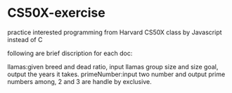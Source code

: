 # CS50X-exercise
practice interested programming from Harvard CS50X class by Javascript instead of C

following are brief discription for each doc:

llamas:given breed and dead ratio, input llamas group size and size goal, output the years it takes.
primeNumber:input two number and output prime numbers among, 2 and 3 are handle by exclusive.
